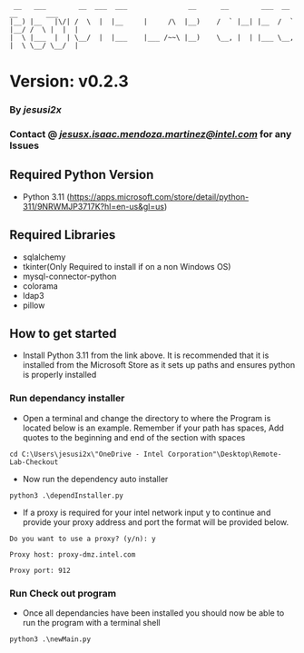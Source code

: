 ```
 __   ___        __  ___  ___               __      __        ___  __        __       ___ 
|__) |__   |\/| /  \  |  |__     |     /\  |__)    /  ` |__| |__  /  ` |__/ /  \ |  |  |  
|  \ |___  |  | \__/  |  |___    |___ /~~\ |__)    \__, |  | |___ \__, |  \ \__/ \__/  |  
```

# Version: v0.2.3
### By *jesusi2x*
### Contact @ *jesusx.isaac.mendoza.martinez@intel.com* for any Issues

## Required Python Version
- Python 3.11 (https://apps.microsoft.com/store/detail/python-311/9NRWMJP3717K?hl=en-us&gl=us)

## Required Libraries
- sqlalchemy
- tkinter(Only Required to install if on a non Windows OS)
- mysql-connector-python
- colorama
- ldap3
- pillow

## How to get started
- Install Python 3.11 from the link above. It is recommended that it is installed from the
Microsoft Store as it sets up paths and ensures python is properly installed

### Run dependancy installer
- Open a terminal and change the directory to where the Program is located below is an example.
 Remember if your path has spaces, Add quotes to the beginning and end of the section with spaces
```
cd C:\Users\jesusi2x\"OneDrive - Intel Corporation"\Desktop\Remote-Lab-Checkout
```
- Now run the dependency auto installer
```
python3 .\dependInstaller.py
```
- If a proxy is required for your intel network input y to continue and provide your proxy
address and port the format will be provided below.
```
Do you want to use a proxy? (y/n): y

Proxy host: proxy-dmz.intel.com

Proxy port: 912
```
### Run Check out program
- Once all dependancies have been installed you should now be able to run the program with a terminal shell
```
python3 .\newMain.py
```
